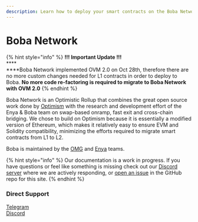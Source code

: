 ```yaml
---
description: Learn how to deploy your smart contracts on the Boba Network OVM
---
```


# Boba Network

{% hint style="info" %}
**!!! Important Update !!!**\
****\
****Boba Network implemented OVM 2.0 on Oct 28th, therefore there are no more custom changes needed for L1 contracts in order to deploy to Boba. **No more code re-factoring is required to migrate to Boba Network with OVM 2.0**
{% endhint %}

Boba Network is an Optimistic Rollup that combines the great open source work done by [Optimism](https://community.optimism.io) with the research and development effort of the Enya & Boba team on swap-based onramp, fast exit and cross-chain bridging. We chose to build on Optimism because it is essentially a modified version of Ethereum, which makes it relatively easy to ensure EVM and Solidity compatibility, minimizing the efforts required to migrate smart contracts from L1 to L2.

Boba is maintained by the [OMG](https://omg.network) and [Enya](https://enya.ai) teams.

{% hint style="info" %}
Our documentation is a work in progress. If you have questions or feel like something is missing check out our [Discord server](https://omg.eco/support) where we are actively responding, or [open an issue](https://github.com/omgnetwork) in the GitHub repo for this site.
{% endhint %}

### Direct Support

[Telegram](https://t.me/bobadev)\
[Discord](https://omg.eco/support)

###
